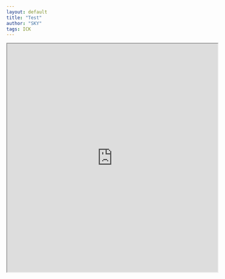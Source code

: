 ```yaml
---
layout: default
title: "Test"
author: "SKY"
tags: ICK
---
```



<iframe
  src="https://korea-dashboard.herokuapp.com"
  style="width:110%; height:600px;"
></iframe>